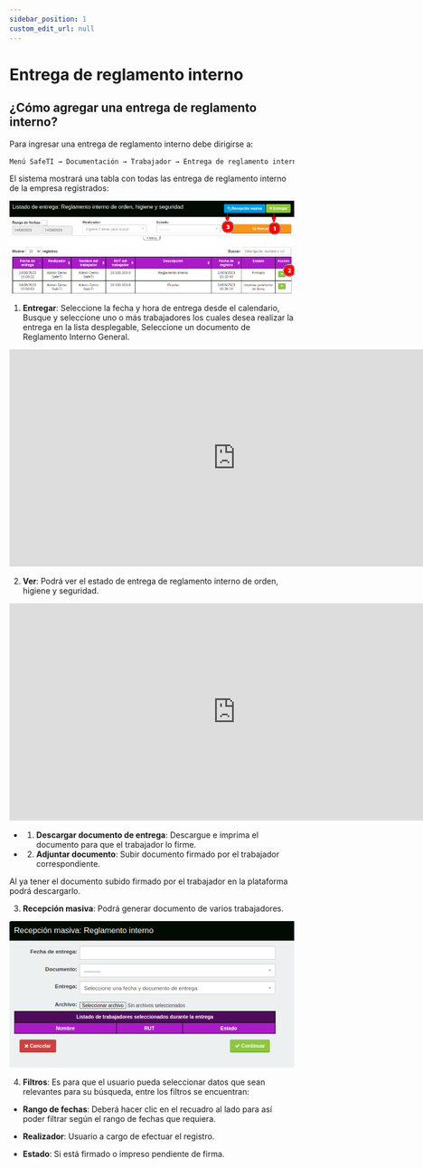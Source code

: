 ```yaml
---
sidebar_position: 1
custom_edit_url: null
---
```

# Entrega de reglamento interno
## ¿Cómo agregar una entrega de reglamento interno?
Para ingresar una entrega de reglamento interno debe dirigirse a:

<div align="center">

```bash
Menú SafeTI → Documentación → Trabajador → Entrega de reglamento interno
```
</div>

El sistema mostrará una tabla con todas las entrega de reglamento interno de la empresa registrados:

<div align="center">

![inicio](/img/img_manual/img_documentacion/2023-08-14_16-22.png)
</div>

1. **Entregar**: Seleccione la fecha y hora de entrega desde el calendario,
Busque y seleccione uno o más trabajadores los cuales desea realizar la entrega en la lista desplegable, Seleccione un documento de Reglamento Interno General.

<div align="center">

<iframe width="800" height="384" src="https://www.youtube.com/embed/pnX7mpH91rQ" title="YouTube video player" frameborder="0" allow="accelerometer; autoplay; clipboard-write; encrypted-media; gyroscope; picture-in-picture; web-share" allowfullscreen></iframe>

</div>

2. **Ver**: Podrá ver el estado de entrega de reglamento interno de orden, higiene y seguridad.

<div align="center">

<iframe width="800" height="384" src="https://www.youtube.com/embed/vL59zx3H23E" title="YouTube video player" frameborder="0" allow="accelerometer; autoplay; clipboard-write; encrypted-media; gyroscope; picture-in-picture; web-share" allowfullscreen></iframe>

</div>

* 1. **Descargar documento de entrega**: Descargue e imprima el documento para que el trabajador lo firme.

* 2. **Adjuntar documento**: Subir documento firmado por el trabajador correspondiente.

Al ya tener el documento subido firmado por el trabajador en la plataforma podrá descargarlo.

3. **Recepción masiva**: Podrá generar documento de varios trabajadores.

<div align="center">

![recepción masiva](/img/img_manual/img_documentacion/2023-08-14_16-19.png)
</div>

4. **Filtros**: Es para que el usuario pueda seleccionar datos que sean relevantes para su búsqueda, entre los filtros se encuentran:

* **Rango de fechas**: Deberá hacer clic en el recuadro al lado para así poder filtrar según el rango de fechas que requiera.

* **Realizador**: Usuario a cargo de efectuar el registro.

* **Estado**: Si está firmado o impreso pendiente de firma.

